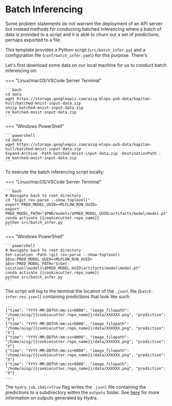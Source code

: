 # Batch Inferencing

Some problem statements do not warrant the deployment of an API server
but instead methods for conducting batched inferencing where a batch
of data is provided to a script and it is able to churn out a set of
predictions, perhaps exported to a file.

This template provides a Python script (`src/batch_infer.py`) and a 
configuration file (`conf/batch_infer.yaml`) for this purpose. There's 

Let's first download some data on our local machine for us to conduct
batch inferencing on:

=== "Linux/macOS/VSCode Server Terminal"

    ```bash
    cd data
    wget https://storage.googleapis.com/aisg-mlops-pub-data/kapitan-hull/batched-mnist-input-data.zip
    unzip batched-mnist-input-data.zip
    rm batched-mnist-input-data.zip
    ```

=== "Windows PowerShell"

    ```powershell
    cd data
    wget https://storage.googleapis.com/aisg-mlops-pub-data/kapitan-hull/batched-mnist-input-data.zip
    Expand-Archive -Path batched-mnist-input-data.zip -DestinationPath .
    rm batched-mnist-input-data.zip
    ```

To execute the batch inferencing script locally:

=== "Linux/macOS/VSCode Server Terminal"

    ```bash
    # Navigate back to root directory
    cd "$(git rev-parse --show-toplevel)"
    export PRED_MODEL_UUID=<MLFLOW_RUN_UUID>
    export PRED_MODEL_PATH="$PWD/models/$PRED_MODEL_UUID/artifacts/model/model.pt"
    conda activate {{cookiecutter.repo_name}}
    python src/batch_infer.py
    ```

=== "Windows PowerShell"

    ```powershell
    # Navigate back to root directory
    Set-Location -Path (git rev-parse --show-toplevel)
    $Env:PRED_MODEL_UUID=<MLFLOW_RUN_UUID>
    $Env:PRED_MODEL_PATH="$(Get-Location)\models\$PRED_MODEL_UUID\artifacts\model\model.pt"
    conda activate {{cookiecutter.repo_name}}
    python src/batch_infer.py
    ```

The script will log to the terminal the location of the
`.jsonl` file (`batch-infer-res.jsonl`) containing predictions that
look like such:

```jsonl
...
{"time": "YYYY-MM-DDThh:mm:ss+0000", "image_filepath": "/home/aisg/{{cookiecutter.repo_name}}/data/XXXXXX.png", "prediction": "X"}
{"time": "YYYY-MM-DDThh:mm:ss+0000", "image_filepath": "/home/aisg/{{cookiecutter.repo_name}}/data/XXXXXX.png", "prediction": "X"}
{"time": "YYYY-MM-DDThh:mm:ss+0000", "image_filepath": "/home/aisg/{{cookiecutter.repo_name}}/data/XXXXXX.png", "prediction": "X"}
{"time": "YYYY-MM-DDThh:mm:ss+0000", "image_filepath": "/home/aisg/{{cookiecutter.repo_name}}/data/XXXXXX.png", "prediction": "X"}
{"time": "YYYY-MM-DDThh:mm:ss+0000", "image_filepath": "/home/aisg/{{cookiecutter.repo_name}}/data/XXXXXX.png", "prediction": "X"}
...
```

The `hydra.job.chdir=True` flag writes the `.jsonl` file containing
the predictions to a subdirectory within the `outputs` folder. See 
[here] for more information on outputs generated by Hydra.

[here]: https://hydra.cc/docs/tutorials/basic/running_your_app/working_directory/